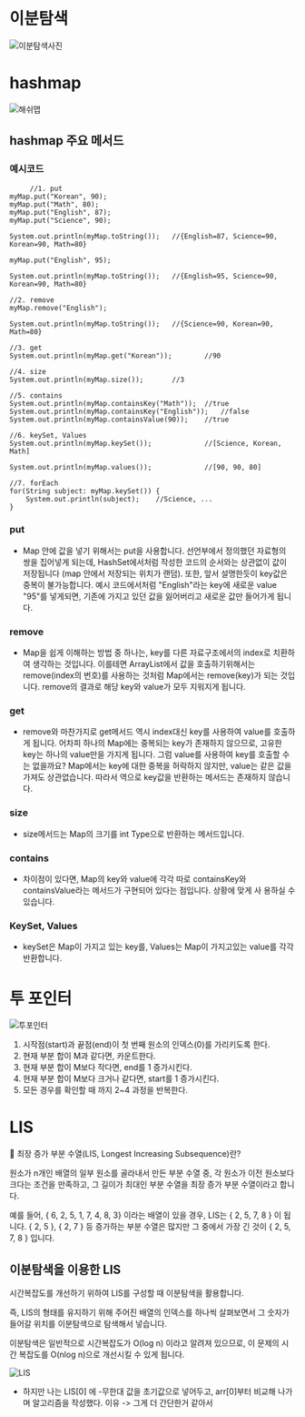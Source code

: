 # 이분탐색

![이분탐색사진](https://velog.velcdn.com/images/ming/post/ab848f15-3998-4e61-b061-01458ad6f18d/%EC%9D%B4%EB%B6%84%ED%83%90%EC%83%89.png)


# hashmap

![해쉬맵](https://miro.medium.com/v2/resize:fit:720/format:webp/1*NyCDMPGGBg44Yy667nBBeA.jpeg)

## hashmap 주요 메서드
### 예시코드
         //1. put
    myMap.put("Korean", 90);
    myMap.put("Math", 80);
    myMap.put("English", 87);
    myMap.put("Science", 90);

    System.out.println(myMap.toString());   //{English=87, Science=90, Korean=90, Math=80}

    myMap.put("English", 95);

    System.out.println(myMap.toString());   //{English=95, Science=90, Korean=90, Math=80}

    //2. remove
    myMap.remove("English");

    System.out.println(myMap.toString());   //{Science=90, Korean=90, Math=80}

    //3. get
    System.out.println(myMap.get("Korean"));        //90

    //4. size
    System.out.println(myMap.size());       //3

    //5. contains
    System.out.println(myMap.containsKey("Math"));  //true
    System.out.println(myMap.containsKey("English"));   //false
    System.out.println(myMap.containsValue(90));    //true

    //6. keySet, Values
    System.out.println(myMap.keySet());             //[Science, Korean, Math]

    System.out.println(myMap.values());             //[90, 90, 80]

    //7. forEach
    for(String subject: myMap.keySet()) {
        System.out.println(subject);    //Science, ...
    }

### put
-  Map 안에 값을 넣기 위해서는 put을 사용합니다. 선언부에서 정의했던 자료형의 쌍을 집어넣게 되는데, HashSet에서처럼 작성한 코드의 순서와는 상관없이 값이 저장됩니다 (map 안에서 저장되는 위치가 랜덤).
  또한, 앞서 설명한듯이 key값은 중복이 불가능합니다. 예시 코드에서처럼 "English"라는 key에 새로운 value "95"를 넣게되면, 기존에 가지고 있던 값을 잃어버리고 새로운 값만 들어가게 됩니다.
  
### remove
- Map을 쉽게 이해하는 방법 중 하나는, key를 다른 자료구조에서의
  index로 치환하여 생각하는 것입니다. 이를테면 ArrayList에서 값을 호출하기위해서는 remove(index의 번호)를 사용하는 것처럼 Map에서는 remove(key)가 되는 것입니다. 
  remove의 결과로 해당 key와 value가 모두 지워지게 됩니다.

### get
- remove와 마찬가지로 get메서드 역시 index대신 key를 사용하여 value를 호출하게 됩니다. 어차피 하나의 Map에는 중복되는 key가 존재하지 않으므로, 고유한 key는 하나의 value만을 가지게 됩니다. 그럼 value를 사용하여 key를 호출할 수는 없을까요? Map에서는 key에 대한 중복을 허락하지 않지만, value는 같은 값을 가져도 상관없습니다. 따라서 역으로 key값을 반환하는 메서드는 존재하지 않습니다.

### size
- size메서드는 Map의 크기를 int Type으로 반환하는 메서드입니다.

### contains
- 차이점이 있다면, Map의 key와 value에 각각 따로 containsKey와 containsValue라는 메서드가 구현되어 있다는 점입니다. 상황에 맞게 사
  용하실 수 있습니다.

### KeySet, Values
- keySet은 Map이 가지고 있는 key를, Values는 Map이 가지고있는 value를 각각 반환합니다.

# 투 포인터

![투포인터](https://velog.velcdn.com/images%2Fsong_lego%2Fpost%2F5cdc2189-2c7a-4c96-86a8-11e978daeb79%2FScreen%20Shot%202021-10-01%20at%201.45.34%20PM.png)

1. 시작점(start)과 끝점(end)이 첫 번째 원소의 인덱스(0)를 가리키도록 한다.
2. 현재 부분 합이 M과 같다면, 카운트한다.
3. 현재 부분 합이 M보다 작다면, end를 1 증가시킨다.
4. 현재 부분 합이 M보다 크거나 같다면, start를 1 증가시킨다.
5. 모든 경우를 확인할 때 까지 2~4 과정을 반복한다.


# LIS

📌 최장 증가 부분 수열(LIS, Longest Increasing Subsequence)란?

원소가 n개인 배열의 일부 원소를 골라내서 만든 부분 수열 중, 각 원소가 이전 원소보다 크다는 조건을 만족하고, 그 길이가 최대인 부분 수열을 최장 증가 부분 수열이라고 합니다.

예를 들어, { 6, 2, 5, 1, 7, 4, 8, 3} 이라는 배열이 있을 경우, LIS는 { 2, 5, 7, 8 } 이 됩니다.
{ 2, 5 }, { 2, 7 } 등 증가하는 부분 수열은 많지만 그 중에서 가장 긴 것이 { 2, 5, 7, 8 } 입니다.


## 이분탐색을 이용한 LIS

시간복잡도를 개선하기 위하여 LIS를 구성할 때 이분탐색을 활용합니다.

즉, LIS의 형태를 유지하기 위해 주어진 배열의 인덱스를 하나씩 살펴보면서 그 숫자가 들어갈 위치를 이분탐색으로 탐색해서 넣습니다.

이분탐색은 일반적으로 시간복잡도가 O(log n) 이라고 알려져 있으므로, 이 문제의 시간 복잡도를 O(nlog n)으로 개선시킬 수 있게 됩니다.

![LIS](https://velog.velcdn.com/images%2Fseho100%2Fpost%2Fce83ccec-524d-4a82-a481-650069328237%2F%E1%84%89%E1%85%B3%E1%84%8F%E1%85%B3%E1%84%85%E1%85%B5%E1%86%AB%E1%84%89%E1%85%A3%E1%86%BA%202021-07-26%20%E1%84%8B%E1%85%A9%E1%84%92%E1%85%AE%202.52.12.png)

- 하지만 나는 LIS[0] 에 -무한대 값을 초기값으로 넣어두고, arr[0]부터 비교해 나가며 알고리즘을 작성했다. 이유 -> 그게 더 간단한거 같아서

